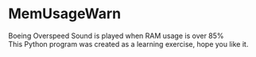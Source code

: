 # MemUsageWarn
Boeing Overspeed Sound is played when RAM usage is over 85% \
This Python program was created as a learning exercise, hope you like it.
